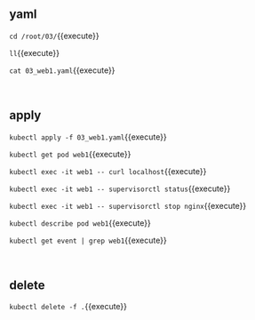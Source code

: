 <br>

## yaml

`cd /root/03/`{{execute}}

`ll`{{execute}}

`cat 03_web1.yaml`{{execute}}

<br>

## apply

`kubectl apply -f 03_web1.yaml`{{execute}}

`kubectl get pod web1`{{execute}}

`kubectl exec -it web1 -- curl localhost`{{execute}}

`kubectl exec -it web1 -- supervisorctl status`{{execute}}

`kubectl exec -it web1 -- supervisorctl stop nginx`{{execute}}

`kubectl describe pod web1`{{execute}}

`kubectl get event | grep web1`{{execute}}

<br>

## delete

`kubectl delete -f .`{{execute}}
